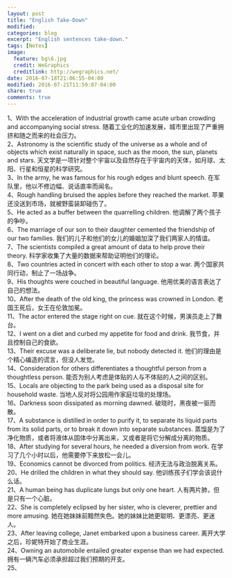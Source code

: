```yaml
---
layout: post
title: "English Take-Down"
modified:
categories: blog
excerpt: "English sentences take-down."
tags: [Notes]
image:
  feature: bg\6.jpg
  credit: WeGraphics
  creditlink: http://wegraphics.net/
date: 2016-07-18T21:06:55-04:00
modified: 2016-07-21T11:59:07-04:00
share: true
comments: true
---
```


1、With the acceleration of industrial growth came acute urban crowding and accompanying social stress. 随着工业化的加速发展，城市里出现了严重拥挤和随之而来的社会压力。  
2、Astronomy is the scientific study of the universe as a whole and of objects which exist naturally in space, such as the moon, the sun, planets and stars. 天文学是一项针对整个宇宙以及自然存在于宇宙内的天体，如月球、太阳、行星和恒星的科学研究。  
3、In the army, he was famous for his rough edges and blunt speech. 在军队里，他以不修边幅、说话直率而闻名。  
4、Rough handling bruised the apples before they reached the market. 苹果还没送到市场，就被野蛮装卸碰伤了。  
5、He acted as a buffer between the quarrelling children. 他调解了两个孩子的争吵。  
6、The marriage of our son to their daughter cemented the friendship of our two families. 我们的儿子和他们的女儿的婚姻加深了我们两家人的情谊。  
7、The scientists compiled a great amount of data to help prove their theory. 科学家收集了大量的数据来帮助证明他们的理论。  
8、Two countries acted in concert with each other to stop a war. 两个国家共同行动，制止了一场战争。  
9、His thoughts were couched in beautiful language. 他用优美的语言表达了自己的想法。  
10、After the death of the old king, the princess was crowned in London. 老国王死后，女王在伦敦加冕。  
11、The actor entered the stage right on cue. 就在这个时候，男演员走上了舞台。  
12、I went on a diet and curbed my appetite for food and drink. 我节食，并且控制自己的食欲。  
13、Their excuse was a deliberate lie, but nobody detected it. 他们的理由是个精心编造的谎言，但没人发觉。  
14、Consideration for others differentiates a thoughtful person from a thoughtless person. 能否为别人考虑是体贴的人与不体贴的人之间的区别。  
15、Locals are objecting to the park being used as a disposal site for household waste. 当地人反对将公园用作家庭垃圾的处理场。  
16、Darkness soon dissipated as morning dawned. 破晓时，黑夜被一驱而散。  
17、A substance is distilled in order to purify it, to separate its liquid parts from its solid parts, or to break it down into separate substances. 蒸馏是为了净化物质，或者将液体从固体中分离出来，又或者是将它分解成分离的物质。  
18、After studying for several hours, he needed a diversion from work. 在学习了几个小时以后，他需要停下来放松一会儿。  
19、Economics cannot be divorced from politics. 经济无法与政治脱离关系。  
20、He drilled the children in what they should say. 他训练孩子们学会该说什么话。  
21、A human being has duplicate lungs but only one heart. 人有两片肺，但是只有一个心脏。  
22、She is completely eclipsed by her sister, who is cleverer, prettier and more amusing. 她在她妹妹前黯然失色。她的妹妹比她更聪明、更漂亮、更迷人。  
23、After leaving college, Janet embarked upon a business career. 离开大学之后，珍妮特开始了商业生涯。  
24、Owning an automobile entailed greater expense than we had expected. 拥有一辆汽车必须承担超过我们预期的开支。  
25、